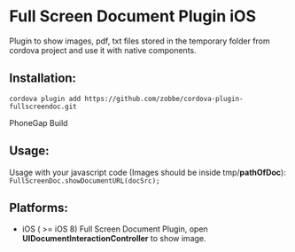 Full Screen Document Plugin iOS
=================================

Plugin to show images, pdf, txt files stored in the temporary folder from cordova project and use it with native components. 

Installation:
--------------

`cordova plugin add https://github.com/zobbe/cordova-plugin-fullscreendoc.git`

PhoneGap Build

Usage:
--------------

Usage with your javascript code (Images should be inside tmp/**pathOfDoc**):
`FullScreenDoc.showDocumentURL(docSrc);`

Platforms:
--------------
* iOS ( >= iOS 8)
Full Screen Document Plugin, open **UIDocumentInteractionController** to show image.